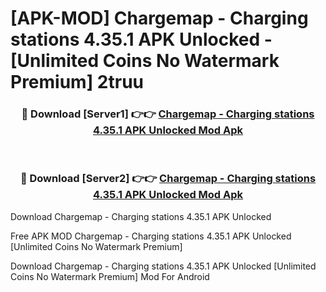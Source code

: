 # [APK-MOD] Chargemap - Charging stations 4.35.1 APK Unlocked - [Unlimited Coins No Watermark Premium] 2truu



<div align="center">
<h3>🔴 Download [Server1] 👉👉 <a href="https://momento.my/?title=Chargemap_-_Charging_stations_4.35.1_APK_Unlocked">Chargemap - Charging stations 4.35.1 APK Unlocked Mod Apk</a></h3><br>

<h3>🔴 Download [Server2] 👉👉 <a href="https://momento.my/?title=Chargemap_-_Charging_stations_4.35.1_APK_Unlocked">Chargemap - Charging stations 4.35.1 APK Unlocked Mod Apk</a></h3>
</div>



Download Chargemap - Charging stations 4.35.1 APK Unlocked 

Free APK MOD Chargemap - Charging stations 4.35.1 APK Unlocked [Unlimited Coins No Watermark Premium]

Download Chargemap - Charging stations 4.35.1 APK Unlocked [Unlimited Coins No Watermark Premium] Mod For Android

